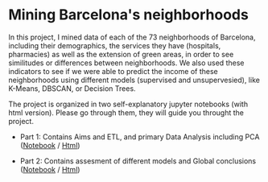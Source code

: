 # Mining Barcelona's neighborhoods
In this project, I mined data of each of the 73 neighborhoods of Barcelona, including their demographics, the services they have (hospitals, pharmacies) as well as the extension of green areas, in order to see similitudes or differences between neighborhoods. We also used these indicators to see if we were able to predict the income of these neighborhoods using different models (supervised and unsupervesied), like K-Means, DBSCAN, or Decision Trees.

The project is organized in two self-explanatory jupyter notebooks (with html version). Please go through them, they will guide you throught the project.

* Part 1: Contains Aims and ETL, and primary Data Analysis including PCA ([Notebook](https://github.com/ulisesrey/mining_barcelona/blob/main/PR1/05.584-PRA1_UlisesRey.ipynb) / [Html](https://github.com/ulisesrey/mining_barcelona/blob/main/PR1/05.584-PRA1_UlisesRey.html))

* Part 2: Contains assesment of different models and Global conclusions ([Notebook](file:///Users/ulises.rey/local_code/mining_barcelona/PR2/05.584-PRA2_UlisesRey.ipynb) / [Html](file:///Users/ulises.rey/local_code/mining_barcelona/PR2/05.584-PRA2_UlisesRey.html))

